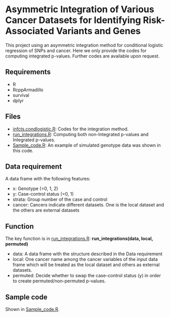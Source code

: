 # Asymmetric Integration of Various Cancer Datasets for Identifying Risk-Associated Variants and Genes

This project using an asymmetric integration method for conditional logistic regression of SNPs and cancer. Here we only provide the codes for computing integrated p-values. Further codes are available upon request.

## Requirements
- R
- RcppArmadillo
- survival
- dplyr

## Files
- [infcts.condlogistic.R](./infcts.condlogistic.R): Codes for the integration method.
- [run_integrations.R](./run_integrations.R): Computing both non-Integrated p-values and Integrated p-values.
- [Sample_code.R](./Sample_code.R): An example of simulated genotype data was shown in this code.

## Data requirement
A data frame with the following features:
- x: Genotype (=0, 1, 2)
- y: Case-control status (=0, 1)
- strata: Group number of the case and control
- cancer: Cancers indicate different datasets. One is the local dataset and the others are external datasets 

## Function 
The key function is in [run_integrations.R](./run_integrations.R): **run_integrations(data, local, permuted)**
- data: A data frame with the structure described in the Data requirement
- local: One cancer name among the cancer variables of the input data frame which will be treated as the local dataset and others as external datasets.
- permuted: Decide whether to swap the case-control status (y) in order to create permuted/non-permuted p-values.

## Sample code
Shown in [Sample_code.R](./Sample_code.R).
